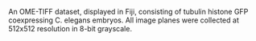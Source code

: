 An OME-TIFF dataset, displayed in Fiji, consisting of tubulin histone GFP coexpressing C. elegans embryos. All image planes were collected at 512x512 resolution in 8-bit grayscale.
